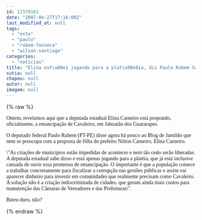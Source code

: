 ```yaml
---
id: 12378163
date: "2007-04-27T17:16:00Z"
last_modified_at: null
tags:
  - "esta"
  - "paulo"
  - "rubem-fonseca"
  - "wilson-santiago"
categories:
  - "noticias"
title: "Elina est\u00e1 jogando para a plat\u00e9ia, diz Paulo Rubem Santiago"
sutia: null
chapeu: null
autor: null
imagem: null
---
```

{% raw %}
<p><P><FONT face=Verdana>Ontem, revelamos aqui que a deputada estadual Elina Carneiro está propondo, oficialmente, a emancipação de Cavaleiro, em Jaboatão dos Guararapes.</FONT></P></p>
<p><P><FONT face=Verdana>O deputado federal Paulo Rubem (PT-PE) disse agora há pouco ao Blog de Jamildo que nem se preocupa com a proposta de filha do prefeito Nilton Carneiro, Elina Carneiro. </FONT></P></p>
<p><P><FONT face=Verdana>\"As criações de municípios estão impedidas de acontecer e nem tão cedo serão liberadas. A deputada estadual sabe disso e está apenas jogando para a platéia, que já está inclusive cansada de ouvir essa promessa de emancipação. O importante é que a população comece a trabalhar concretamente para fiscalizar a corrupção nas gestões públicas e assim vai aparecer dinheiro para investir em comunidades que realmente precisam como Cavaleiro. A solução não é a criação indiscriminada de cidades, que geram ainda mais custos para manutenção das Câmaras de Vereadores e das Prefeituras\".</FONT></P></p>
<p><P><FONT face=Verdana>Bateu duro, não?</FONT></P> </p>
{% endraw %}